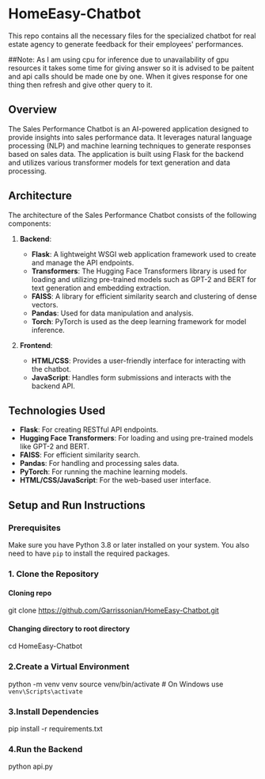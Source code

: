 # HomeEasy-Chatbot
This repo contains all the necessary files for the specialized chatbot for real estate agency to generate feedback for their employees' performances.

##Note: As I am using cpu for inference due to unavailability of gpu resources it takes some time for giving answer so it is advised to be paitent and api calls should be made one by one. When it gives response for one thing then refresh and give other query to it.  

## Overview

The Sales Performance Chatbot is an AI-powered application designed to provide insights into sales performance data. It leverages natural language processing (NLP) and machine learning techniques to generate responses based on sales data. The application is built using Flask for the backend and utilizes various transformer models for text generation and data processing.

## Architecture

The architecture of the Sales Performance Chatbot consists of the following components:

1. **Backend**:
   - **Flask**: A lightweight WSGI web application framework used to create and manage the API endpoints.
   - **Transformers**: The Hugging Face Transformers library is used for loading and utilizing pre-trained models such as GPT-2 and BERT for text generation and embedding extraction.
   - **FAISS**: A library for efficient similarity search and clustering of dense vectors.
   - **Pandas**: Used for data manipulation and analysis.
   - **Torch**: PyTorch is used as the deep learning framework for model inference.

2. **Frontend**:
   - **HTML/CSS**: Provides a user-friendly interface for interacting with the chatbot.
   - **JavaScript**: Handles form submissions and interacts with the backend API.

## Technologies Used

- **Flask**: For creating RESTful API endpoints.
- **Hugging Face Transformers**: For loading and using pre-trained models like GPT-2 and BERT.
- **FAISS**: For efficient similarity search.
- **Pandas**: For handling and processing sales data.
- **PyTorch**: For running the machine learning models.
- **HTML/CSS/JavaScript**: For the web-based user interface.

## Setup and Run Instructions

### Prerequisites

Make sure you have Python 3.8 or later installed on your system. You also need to have `pip` to install the required packages.

### 1. Clone the Repository
#### Cloning repo
git clone https://github.com/Garrissonian/HomeEasy-Chatbot.git

#### Changing directory to root directory
cd HomeEasy-Chatbot

### 2.Create a Virtual Environment
python -m venv venv
source venv/bin/activate   # On Windows use `venv\Scripts\activate`

### 3.Install Dependencies
pip install -r requirements.txt

### 4.Run the Backend
python api.py


